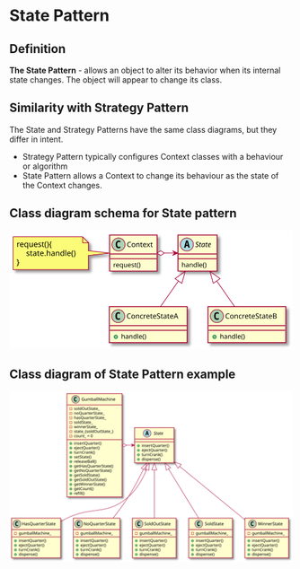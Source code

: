 # State Pattern

## Definition

**The State Pattern** - allows an object to alter its behavior when its internal state changes. The object will appear to change its class.

## Similarity with Strategy Pattern

The State and Strategy Patterns have the same class diagrams, but they differ in intent.

* Strategy Pattern typically configures Context classes with a behaviour or algorithm
* State Pattern allows a Context to change its behaviour as the state of the Context changes.

## Class diagram schema for State pattern

![Alt text](./state-schema.svg)

## Class diagram of State Pattern example

![Alt text](./state.svg)
